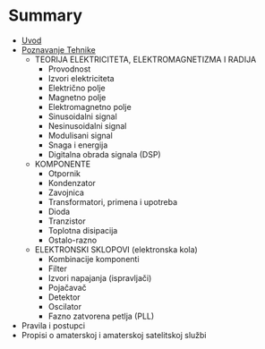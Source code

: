 # Summary

* [Uvod](README.md)
* [Poznavanje Tehnike](chapter1.md)
   * TEORIJA ELEKTRICITETA, ELEKTROMAGNETIZMA I RADIJA
       * Provodnost
       * Izvori elektriciteta
       * Električno polje
       * Magnetno polje
       * Elektromagnetno polje
       * Sinusoidalni signal
       * Nesinusoidalni signal
       * Modulisani signal
       * Snaga i energija
       * Digitalna obrada signala (DSP)
   * KOMPONENTE
       * Otpornik
       * Kondenzator
       * Zavojnica
       * Transformatori, primena i upotreba
       * Dioda
       * Tranzistor
       * Toplotna disipacija
       * Ostalo-razno
   * ELEKTRONSKI SKLOPOVI (elektronska kola)
       * Kombinacije komponenti
       * Filter
       * Izvori napajanja (ispravljači)
       * Pojačavač
       * Detektor
       * Oscilator
       * Fazno zatvorena petlja (PLL)
* Pravila i postupci
* Propisi o amaterskoj i amaterskoj satelitskoj službi

